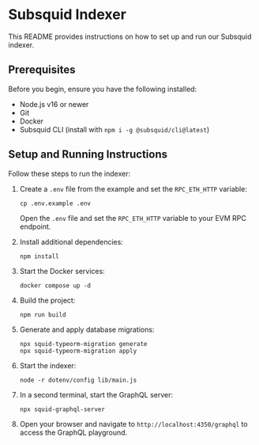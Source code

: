 # Subsquid Indexer

This README provides instructions on how to set up and run our Subsquid indexer.

## Prerequisites

Before you begin, ensure you have the following installed:

- Node.js v16 or newer
- Git
- Docker
- Subsquid CLI (install with `npm i -g @subsquid/cli@latest`)

## Setup and Running Instructions

Follow these steps to run the indexer:

1. Create a `.env` file from the example and set the `RPC_ETH_HTTP` variable:

   ```
   cp .env.example .env
   ```

   Open the `.env` file and set the `RPC_ETH_HTTP` variable to your EVM RPC endpoint.

2. Install additional dependencies:

   ```
   npm install
   ```

3. Start the Docker services:

   ```
   docker compose up -d
   ```

4. Build the project:

   ```
   npm run build
   ```

5. Generate and apply database migrations:

   ```
   npx squid-typeorm-migration generate
   npx squid-typeorm-migration apply
   ```

6. Start the indexer:

   ```
   node -r dotenv/config lib/main.js
   ```

7. In a second terminal, start the GraphQL server:

   ```
   npx squid-graphql-server
   ```

8. Open your browser and navigate to `http://localhost:4350/graphql` to access the GraphQL playground.
